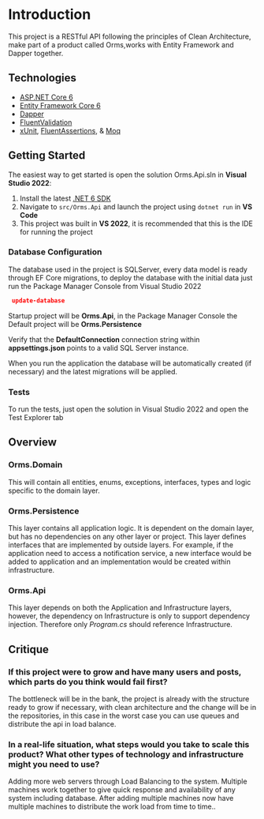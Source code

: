 # Introduction 
 This project is a RESTful API following the principles of Clean Architecture, make part of a product called Orms,works with Entity Framework and Dapper together.

 ## Technologies
* [ASP.NET Core 6](https://docs.microsoft.com/en-us/aspnet/core/introduction-to-aspnet-core?view=aspnetcore-6.0)
* [Entity Framework Core 6](https://docs.microsoft.com/en-us/ef/core/)
* [Dapper](https://github.com/DapperLib/Dapper)
* [FluentValidation](https://fluentvalidation.net/)
* [xUnit](https://xunit.net/), [FluentAssertions](https://fluentassertions.com/), & [Moq](https://github.com/moq)  

## Getting Started

The easiest way to get started is open the solution Orms.Api.sln  in **Visual Studio 2022**:

1. Install the latest [.NET 6 SDK](https://dotnet.microsoft.com/download/dotnet/6.0)
2. Navigate to `src/Orms.Api` and launch the project using `dotnet run` in **VS Code**
3. This project was built in **VS 2022**, it is recommended that this is the IDE for running the project

### Database Configuration
The database used in the project is SQLServer, every data model is ready through EF Core migrations, to deploy the database with the initial data just run the Package Manager Console from Visual Studio 2022

```json
 update-database
```

Startup project will be **Orms.Api**, in the Package Manager Console the Default project will be  **Orms.Persistence**

Verify that the **DefaultConnection** connection string within **appsettings.json** points to a valid SQL Server instance. 

When you run the application the database will be automatically created (if necessary) and the latest migrations will be applied.


### Tests
To run the tests, just open the solution in Visual Studio 2022 and open the Test Explorer tab

## Overview

### Orms.Domain

This will contain all entities, enums, exceptions, interfaces, types and logic specific to the domain layer.

### Orms.Persistence

This layer contains all application logic. It is dependent on the domain layer, but has no dependencies on any other layer or project. This layer defines interfaces that are implemented by outside layers. For example, if the application need to access a notification service, a new interface would be added to application and an implementation would be created within infrastructure.


### Orms.Api

 This layer depends on both the Application and Infrastructure layers, however, the dependency on Infrastructure is only to support dependency injection. Therefore only *Program.cs* should reference Infrastructure.


## Critique

### If this project were to grow and have many users and posts, which parts do you think would fail first?

The bottleneck will be in the bank, the project is already with the structure ready to grow if necessary, with clean architecture and the change will be in the repositories, in this case in the worst case you can use queues and distribute the api in load balance.

### In a real-life situation, what steps would you take to scale this product? What other types of technology and infrastructure might you need to use?

Adding more web servers through Load Balancing to the system. Multiple machines work together to give quick response and availability of any system including database. After adding multiple machines now have multiple machines to distribute the work load from time to time..

